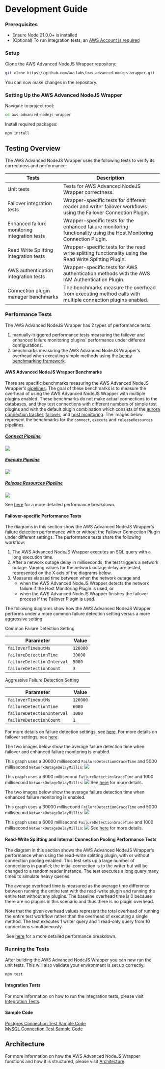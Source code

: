 # Development Guide

### Prerequisites

- Ensure Node 21.0.0+ is installed
- (Optional) To run integration tests, an [AWS Account is required](IntegrationTests.md#aurora-test-requirements)

### Setup

Clone the AWS Advanced NodeJS Wrapper repository:

```bash
git clone https://github.com/awslabs/aws-advanced-nodejs-wrapper.git
```

You can now make changes in the repository.

### Setting Up the AWS Advanced NodeJS Wrapper

Navigate to project root:

```bash
cd aws-advanced-nodejs-wrapper
```

Install required packages:

```bash
npm install
```

## Testing Overview

The AWS Advanced NodeJS Wrapper uses the following tests to verify its correctness and performance:

| Tests                                         | Description                                                                                                           |
| --------------------------------------------- | --------------------------------------------------------------------------------------------------------------------- |
| Unit tests                                    | Tests for AWS Advanced NodeJS Wrapper correctness.                                                                             |
| Failover integration tests                    | Wrapper-specific tests for different reader and writer failover workflows using the Failover Connection Plugin.       |
| Enhanced failure monitoring integration tests | Wrapper-specific tests for the enhanced failure monitoring functionality using the Host Monitoring Connection Plugin. |
| Read Write Splitting integration tests        | Wrapper-specific tests for the read write splitting functionality using the Read Write Splitting Plugin.              |
| AWS authentication integration tests          | Wrapper-specific tests for AWS authentication methods with the AWS IAM Authentication Plugin.                         |
| Connection plugin manager benchmarks          | The benchmarks measure the overhead from executing method calls with multiple connection plugins enabled.             |

### Performance Tests

The AWS Advanced NodeJS Wrapper has 2 types of performance tests:

1. manually-triggered performance tests measuring the failover and enhanced failure monitoring plugins' performance under different configurations.
2. benchmarks measuring the AWS Advanced NodeJS Wrapper's overhead when executing simple methods using the [benny benchmarking framework](https://www.npmjs.com/package/benny).

#### AWS Advanced NodeJS Wrapper Benchmarks

There are specific benchmarks measuring the AWS Advanced NodeJS Wrapper's [pipelines](Pipelines.md). The goal of these benchmarks is to measure the overhead of using the AWS Advanced NodeJS Wrapper with multiple plugins enabled. These benchmarks do not make actual connections to the databases, and they test connections with different numbers of simple test plugins and with the default plugin combination which consists of the [aurora connection tracker](../using-the-nodejs-wrapper/using-plugins/UsingTheAuroraConnectionTrackerPlugin.md), [failover](../using-the-nodejs-wrapper/using-plugins/UsingTheFailoverPlugin.md), and [host monitoring](../using-the-nodejs-wrapper/using-plugins/UsingTheHostMonitoringPlugin.md). The images below represent the benchmarks for the `connect`, `execute` and `releaseResources` pipelines.

##### [Connect Pipeline](Pipelines.md#connect-pipeline)

![](../images/nodejs_wrapper_connect_pipelines_benchmarks.png)

##### [Execute Pipeline](Pipelines.md#execute-pipeline)

![](../images/nodejs_wrapper_execute_pipelines_benchmarks.png)

##### [Release Resources Pipeline](Pipelines.md#release-resources-pipeline)

![](../images/nodejs_wrapper_release_resources_pipelines_benchmarks.png)

See [here](PluginPipelinePerformanceResults.md#benchmarks) for a more detailed performance breakdown.

#### Failover-specific Performance Tests

The diagrams in this section show the AWS Advanced NodeJS Wrapper's failure detection performance with or without the Failover Connection Plugin under different settings.
The performance tests share the following workflow:

1. The AWS Advanced NodeJS Wrapper executes an SQL query with a long execution time.
2. After a network outage delay in milliseconds, the test triggers a network outage.
   Varying values for the network outage delay are tested, represented on the X axis of the diagrams below.
3. Measures elapsed time between when the network outage and
   - when the AWS Advanced NodeJS Wrapper detects the network failure if the Host Monitoring Plugin is used, or
   - when the AWS Advanced NodeJS Wrapper finishes the failover process if the Failover Plugin is used.

The following diagrams show how the AWS Advanced NodeJS Wrapper performs under a more common failure detection setting versus a more aggressive setting.

Common Failure Detection Setting

| Parameter                  | Value    |
| -------------------------- | -------- |
| `failoverTimeoutMs`        | `120000` |
| `failureDetectionTime`     | `30000`  |
| `failureDetectionInterval` | `5000`   |
| `failureDetectionCount`    | `3`      |

Aggressive Failure Detection Setting

| Parameter                  | Value    |
| -------------------------- | -------- |
| `failoverTimeoutMs`        | `120000` |
| `failureDetectionTime`     | `6000`   |
| `failureDetectionInterval` | `1000`   |
| `failureDetectionCount`    | `1`      |

For more details on failure detection settings, see [here](../using-the-nodejs-wrapper/using-plugins/UsingTheHostMonitoringPlugin.md#enhanced-failure-monitoring-parameters).
For more details on failover settings, see [here](../using-the-nodejs-wrapper/FailoverConfigurationGuide.md).

The two images below show the average failure detection time when failover and enhanced failure monitoring is enabled.

This graph uses a 30000 millisecond `FailureDetectionGraceTime` and 5000 millisecond `NetworkOutageDelayMillis`:
![](../images/nodejs_wrapper_postgresql_failover_efm_30000_5000_3.png)

This graph uses a 6000 millisecond `FailureDetectionGraceTime` and 1000 millisecond `NetworkOutageDelayMillis`:
![](../images/nodejs_wrapper_postgresql_failover_efm_6000_1000_1.png)
See [here](PluginPipelinePerformanceResults.md#failover-performance-with-different-enhanced-failure-monitoring-configuration) for more details.

The two images below show the average failure detection time when enhanced failure monitoring is enabled.

This graph uses a 30000 millisecond `FailureDetectionGraceTime` and 5000 millisecond `NetworkOutageDelayMillis`:
![](../images/nodejs_wrapper_postgresql_efm_30000_5000_3.png)

This graph uses a 6000 millisecond `FailureDetectionGraceTime` and 1000 millisecond `NetworkOutageDelayMillis`:
![](../images/nodejs_wrapper_postgresql_efm_6000_1000_1.png)
See [here](PluginPipelinePerformanceResults.md#enhanced-failure-monitoring-performance-with-different-failure-detection-configuration) for more details.

#### Read-Write Splitting and Internal Connection Pooling Performance Tests

The diagram in this section shows the AWS Advanced NodeJS Wrapper's performance when using the read-write splitting plugin, with or without connection pooling enabled. This test sets up a large number of connections in parallel; the initial connection is to the writer but will be changed to a random reader instance. The test executes a long query many times to simulate heavy queries.

The average overhead time is measured as the average time difference between running the entire test with the read-write plugin and running the entire test without any plugins. The baseline overhead time is 0 because there are no plugins in this scenario and thus there is no plugin overhead.

Note that the given overhead values represent the total overhead of running the entire test workflow rather than the overhead of executing a single method. The test executes 1 writer query and 1 read-only query from 10 connections simultaneously.

![]()
See [here]() for a more detailed performance breakdown.

### Running the Tests

After building the AWS Advanced NodeJS Wrapper you can now run the unit tests.
This will also validate your environment is set up correctly.

```bash
npm test
```

#### Integration Tests

For more information on how to run the integration tests, please visit [Integration Tests](/docs/development-guide/IntegrationTests.md).

#### Sample Code

[Postgres Connection Test Sample Code](./../../examples/aws_driver_example/aws_simple_connection_postgresql_example.ts)<br>
[MySQL Connection Test Sample Code](./../../examples/aws_driver_example/aws_simple_connection_mysql_example.ts)

## Architecture

For more information on how the AWS Advanced NodeJS Wrapper functions and how it is structured, please visit [Architecture](./Architecture.md).
